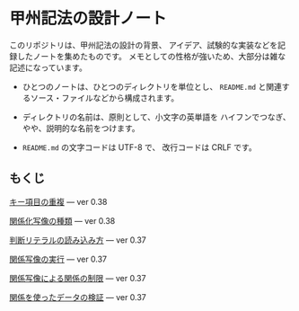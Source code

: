 # 甲州記法の設計ノート


このリポジトリは、甲州記法の設計の背景、
アイデア、試験的な実装などを記録したノートを集めたものです。
メモとしての性格が強いため、大部分は雑な記述になっています。

- ひとつのノートは、ひとつのディレクトリを単位とし、
  `README.md` と関連するソース・ファイルなどから構成されます。

- ディレクトリの名前は、原則として、小文字の英単語を
  ハイフンでつなぎ、やや、説明的な名前をつけます。

- `README.md` の文字コードは UTF-8 で、
  改行コードは CRLF です。


## もくじ

[キー項目の重複][duplicate-keys] — ver 0.38

[関係化写像の種類][kind-of-relfiers] — ver 0.38

[判断リテラルの読み込み方][read-judge-literals] — ver 0.37

[関係写像の実行][run-relmap-using-relation-directly] — ver 0.37

[関係写像による関係の制限][some-and-none] — ver 0.37

[関係を使ったデータの検証][validation-using-relation] — ver 0.37



[duplicate-keys]: note/duplicate-keys
[kind-of-relfiers]: note/kind-of-relfiers
[read-judge-literals]: note/read-judge-literals
[run-relmap-using-relation-directly]: note/run-relmap-using-relation-directly
[some-and-none]: note/some-and-none
[validation-using-relation]: note/validation-using-relation

